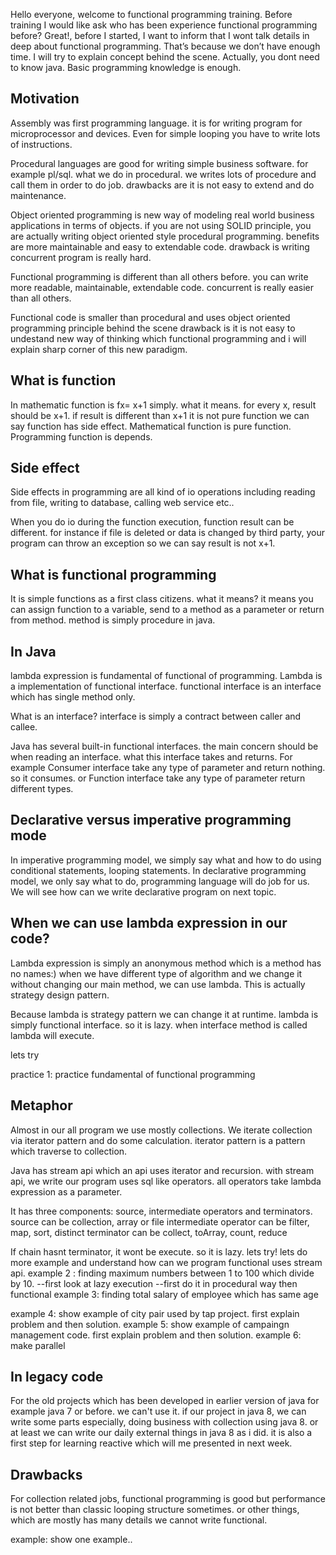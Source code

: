 Hello everyone, welcome to functional programming training. 
Before training I would like ask who has been experience functional programming before?
Great!, before I started, I want to inform that I wont talk details in deep about functional programming. That’s because we don’t have enough time. I will try to explain concept behind the scene. Actually, you dont need to know java. Basic programming knowledge is enough.


Motivation
------------------------------------

Assembly was first programming language. it is for writing program for microprocessor and devices. 
Even for simple looping you have to write lots of instructions.

Procedural languages are good for writing simple business software. for example pl/sql. what we do in procedural.
we writes lots of procedure and call them in order to do job. drawbacks are it is not easy to extend and do maintenance.

Object oriented programming is new way of modeling real world business applications in terms of objects. if you are not 
using SOLID principle, you are actually writing object oriented style procedural programming. benefits are more maintainable
and easy to extendable code. drawback is writing concurrent program is really hard.

Functional programming is different than all others before. you can write more readable, maintainable, extendable code. 
concurrent is really easier than all others.

Functional code is smaller than procedural and uses object oriented programming principle behind the scene
drawback is it is not easy to undestand new way of thinking which functional programming and i will explain sharp corner of 
this new paradigm.



What is function
--------------------------------------
In mathematic function is fx= x+1 simply. what it means. for every x, result should be x+1. if result is different than x+1
it is not pure function we can say function has side effect. Mathematical function is pure function. Programming function is depends.




Side effect
----------------------------------------
Side effects in programming are all kind of io operations including reading from file, writing to database, calling web service etc..

When you do io during the function execution, function result can be different. for instance if file is deleted or data is 
changed by third party, your program can throw an exception so we can say result is not x+1.




What is functional programming
--------------------------------------
It is simple functions as a first class citizens. what it means? it means you can assign function to a variable, send to a method as a parameter or return from method. method is simply procedure in java.




In Java
-------------------------------------
lambda expression is fundamental of functional of programming. Lambda is a implementation of functional interface.
functional interface is an interface which has single method only. 

What is an interface? interface is simply a contract between caller and callee. 

Java has several built-in functional interfaces. the main concern should be when reading an interface. what this interface takes and returns.
For example Consumer interface take any type of parameter and return nothing. so it consumes.
or Function interface take any type of parameter return different types.




Declarative versus imperative programming mode
----------------------------------------
In imperative programming model, we simply say what and how to do using conditional statements, looping statements.
In declarative programming model, we only say what to do, programming language will do job for us. We will see how can we write declarative program on next topic.



When we can use lambda expression in our code?
----------------------------------------
Lambda expression is simply an anonymous method which is a method has no names:)
when we have different type of algorithm and we change it without changing our main method, we can use lambda.
This is actually strategy design pattern. 

Because lambda is strategy pattern we can change it at runtime. 
lambda is simply functional interface. so it is lazy. when interface method is called lambda will execute.

lets try

practice 1: practice fundamental of functional programming




Metaphor
--------------------------------------
Almost in our all program we use mostly collections. We iterate collection via iterator pattern and do some calculation.
iterator pattern is a pattern which traverse to collection.

Java has stream api which an api uses iterator and recursion. with stream api, we write our program uses sql like operators.
all operators take lambda expression as a parameter.

It has three components: source, intermediate operators and terminators.
source can be collection, array or file
intermediate operator can be filter, map, sort, distinct
terminator can be collect, toArray, count, reduce

If chain hasnt terminator, it wont be execute. so it is lazy. lets try!
lets do more example and understand how can we program functional uses stream api.
example 2 : finding maximum numbers between 1 to 100 which divide by 10. 
--first look at lazy execution
--first do it in procedural way then functional
example 3: finding total salary of employee which has same age

example 4: show example of city pair used by tap project. first explain problem and then solution.
example 5: show example of campaingn management code. first explain problem and then solution.
example 6: make parallel



In legacy code
--------------------------------------
For the old projects which has been developed in earlier version of java for example java 7 or before. we can't use it.
if our project in java 8, we can write some parts especially, doing business with collection using java 8. 
or at least we can write our daily external things in java 8 as i did. 
it is also a first step for learning reactive which will me presented in next week.



Drawbacks
------------------------------------
For collection related jobs, functional programming is good but performance is not better than classic looping structure
sometimes. or other things, which are mostly has many details we cannot write functional.

example: show one example..

